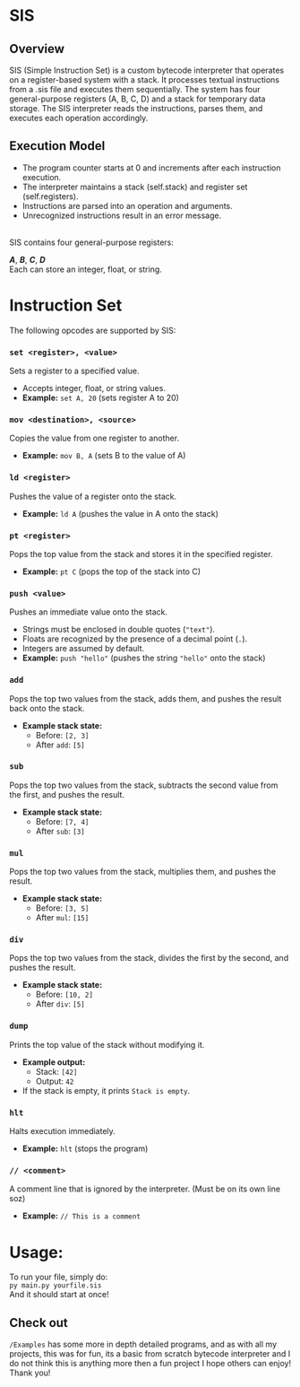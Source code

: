 # SIS

## Overview


SIS (Simple Instruction Set) is a custom bytecode interpreter that operates on a register-based system with a stack. It processes textual instructions from a .sis file and executes them sequentially. The system has four general-purpose registers (A, B, C, D) and a stack for temporary data storage. The SIS interpreter reads the instructions, parses them, and executes each operation accordingly.

## Execution Model
<ul>
  <li>The program counter starts at 0 and increments after each instruction execution.</li>
  <li>The interpreter maintains a stack (self.stack) and register set (self.registers).</li>
  <li>Instructions are parsed into an operation and arguments.</li>
  <li>Unrecognized instructions result in an error message.</li>
</ul> <br>
SIS contains four general-purpose registers:<br>

***A***, ***B***, ***C***, ***D*** <br>
Each can store an integer, float, or string. <br>

# Instruction Set

The following opcodes are supported by SIS:

### `set <register>, <value>`
Sets a register to a specified value.
- Accepts integer, float, or string values.
- **Example:** `set A, 20` (sets register A to 20)

### `mov <destination>, <source>`
Copies the value from one register to another.
- **Example:** `mov B, A` (sets B to the value of A)

### `ld <register>`
Pushes the value of a register onto the stack.
- **Example:** `ld A` (pushes the value in A onto the stack)

### `pt <register>`
Pops the top value from the stack and stores it in the specified register.
- **Example:** `pt C` (pops the top of the stack into C)

### `push <value>`
Pushes an immediate value onto the stack.
- Strings must be enclosed in double quotes (`"text"`).
- Floats are recognized by the presence of a decimal point (`.`).
- Integers are assumed by default.
- **Example:** `push "hello"` (pushes the string `"hello"` onto the stack)

### `add`
Pops the top two values from the stack, adds them, and pushes the result back onto the stack.
- **Example stack state:**
  - Before: `[2, 3]`
  - After `add`: `[5]`

### `sub`
Pops the top two values from the stack, subtracts the second value from the first, and pushes the result.
- **Example stack state:**
  - Before: `[7, 4]`
  - After `sub`: `[3]`

### `mul`
Pops the top two values from the stack, multiplies them, and pushes the result.
- **Example stack state:**
  - Before: `[3, 5]`
  - After `mul`: `[15]`

### `div`
Pops the top two values from the stack, divides the first by the second, and pushes the result.
- **Example stack state:**
  - Before: `[10, 2]`
  - After `div`: `[5]`

### `dump`
Prints the top value of the stack without modifying it.
- **Example output:**
  - Stack: `[42]`
  - Output: `42`
- If the stack is empty, it prints `Stack is empty`.

### `hlt`
Halts execution immediately.
- **Example:** `hlt` (stops the program)

### `// <comment>`
A comment line that is ignored by the interpreter. (Must be on its own line soz)
- **Example:** `// This is a comment`

# Usage:
To run your file, simply do: <br>
`py main.py yourfile.sis` <br>
And it should start at once!
## Check out
`/Examples` has some more in depth detailed programs, and as with all my projects, this was for fun, its a basic from scratch bytecode interpreter and I do not think this is anything more then a fun project I hope others can enjoy!<br>
Thank you!
